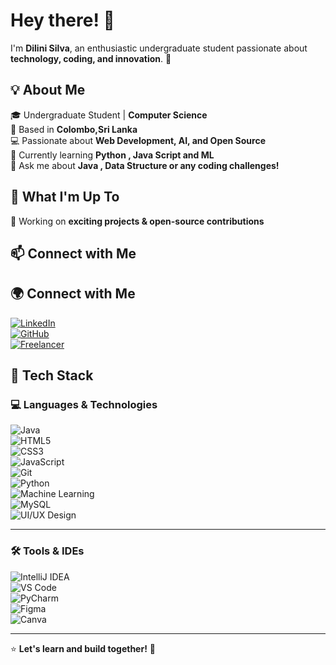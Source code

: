 # Hey there! 👋  

I'm **Dilini Silva**, an enthusiastic undergraduate student passionate about **technology, coding, and innovation**. 🚀  

## 💡 About Me  
🎓 Undergraduate Student | **Computer Science**  
📍 Based in **Colombo,Sri Lanka**  
💻 Passionate about **Web Development, AI, and Open Source**  
🌱 Currently learning **Python , Java Script and ML**  
💬 Ask me about **Java , Data Structure or any coding challenges!**  

## 🌟 What I'm Up To  
🔭 Working on **exciting projects & open-source contributions**  

## 📫 Connect with Me  
## 🌍 Connect with Me  

[![LinkedIn](https://img.shields.io/badge/LinkedIn-%230077B5.svg?&style=for-the-badge&logo=linkedin&logoColor=white)](https://linkedin.com/in/dilinisilva713)  
[![GitHub](https://img.shields.io/badge/GitHub-%2312100E.svg?&style=for-the-badge&logo=github&logoColor=white)](https://github.com/dilizz713)  
[![Freelancer](https://img.shields.io/badge/Freelancer-%23029bdc.svg?&style=for-the-badge&logo=freelancer&logoColor=white)](https://www.freelancer.com/u/dilinisilva713)  


## 🚀 Tech Stack  

### 💻 Languages & Technologies  
![Java](https://img.shields.io/badge/Java-%23ED8B00.svg?style=for-the-badge&logo=java&logoColor=white)  
![HTML5](https://img.shields.io/badge/HTML5-%23E34F26.svg?style=for-the-badge&logo=html5&logoColor=white)  
![CSS3](https://img.shields.io/badge/CSS3-%231572B6.svg?style=for-the-badge&logo=css3&logoColor=white)  
![JavaScript](https://img.shields.io/badge/JavaScript-%23F7DF1E.svg?style=for-the-badge&logo=javascript&logoColor=black)  
![Git](https://img.shields.io/badge/Git-%23F05032.svg?style=for-the-badge&logo=git&logoColor=white)  
![Python](https://img.shields.io/badge/Python-%233776AB.svg?style=for-the-badge&logo=python&logoColor=white)  
![Machine Learning](https://img.shields.io/badge/Machine%20Learning-%23FF6F00.svg?style=for-the-badge&logo=tensorflow&logoColor=white)  
![MySQL](https://img.shields.io/badge/MySQL-%234479A1.svg?style=for-the-badge&logo=mysql&logoColor=white)  
![UI/UX Design](https://img.shields.io/badge/UI%2FUX-%23563D7C.svg?style=for-the-badge&logo=adobe&logoColor=white)  

---

### 🛠️ Tools & IDEs  
![IntelliJ IDEA](https://img.shields.io/badge/IntelliJ_IDEA-%23000000.svg?style=for-the-badge&logo=intellij-idea&logoColor=white)  
![VS Code](https://img.shields.io/badge/VS%20Code-%23007ACC.svg?style=for-the-badge&logo=visual-studio-code&logoColor=white)  
![PyCharm](https://img.shields.io/badge/PyCharm-%23000000.svg?style=for-the-badge&logo=pycharm&logoColor=white)  
![Figma](https://img.shields.io/badge/Figma-%23F24E1E.svg?style=for-the-badge&logo=figma&logoColor=white)  
![Canva](https://img.shields.io/badge/Canva-%2300C4CC.svg?style=for-the-badge&logo=canva&logoColor=white)  




---

⭐ **Let's learn and build together!** 🚀  
